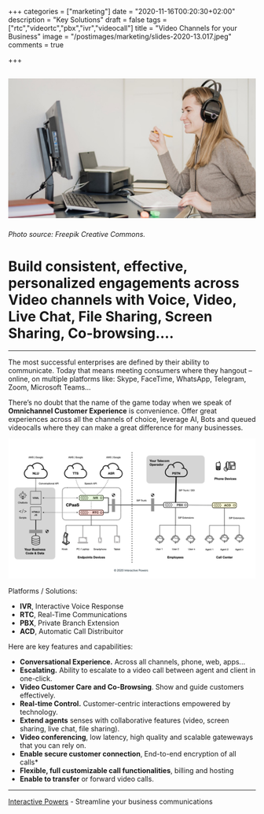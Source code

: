 +++
categories = ["marketing"]
date = "2020-11-16T00:20:30+02:00"
description = "Key Solutions"
draft = false
tags = ["rtc","videortc","pbx","ivr","videocall"]
title = "Video Channels for your Business"
image = "/postimages/marketing/slides-2020-13.017.jpeg"
comments = true

+++

![Scheduled Video Calling](/postimages/marketing/slides-2020-13.017.jpeg)
-------
###### Photo source: Freepik Creative Commons.

# Build consistent, effective, personalized engagements across Video channels with Voice, Video, Live Chat, File Sharing, Screen Sharing, Co-browsing….
---

The most successful enterprises are defined by their ability to communicate. Today that means meeting consumers where they hangout – online, on multiple platforms like: Skype, FaceTime, WhatsApp, Telegram, Zoom, Microsoft Teams…

There’s no doubt that the name of the game today when we speak of **Omnichannel Customer Experience** is convenience. Offer great experiences across all the channels of choice, leverage AI, Bots and queued videocalls where they can make a great difference for many businesses.

![Video Contact Center](/postimages/marketing/Solutions-map.020.png)

Platforms / Solutions:

* **IVR**, Interactive Voice Response
* **RTC**, Real-Time Communications
* **PBX**, Private Branch Extension
* **ACD**, Automatic Call Distribuitor

Here are key features and capabilities:

* **Conversational Experience.** Across all channels, phone, web, apps... 
* **Escalating.** Ability to escalate to a video call between agent and client in one-click.
* **Video Customer Care and Co-Browsing**. Show and guide customers effectively.
* **Real-time Control.** Customer-centric interactions empowered by technology.
* **Extend agents** senses with collaborative features (video, screen sharing, live chat, file sharing).
* **Video conferencing**, low latency, high quality and scalable gateweways that you can rely on.
* **Enable secure customer connection**, End-to-end encryption of all calls*
* **Flexible, full customizable call functionalities**, billing and hosting
* **Enable to transfer** or forward video calls.

---
[Interactive Powers](https://www.ivrpowers.com/) - Streamline your business communications
